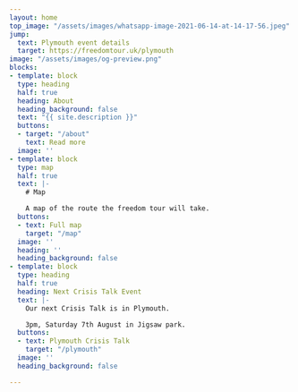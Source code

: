 ```yaml
---
layout: home
top_image: "/assets/images/whatsapp-image-2021-06-14-at-14-17-56.jpeg"
jump:
  text: Plymouth event details
  target: https://freedomtour.uk/plymouth
image: "/assets/images/og-preview.png"
blocks:
- template: block
  type: heading
  half: true
  heading: About
  heading_background: false
  text: "{{ site.description }}"
  buttons:
  - target: "/about"
    text: Read more
  image: ''
- template: block
  type: map
  half: true
  text: |-
    # Map

    A map of the route the freedom tour will take.
  buttons:
  - text: Full map
    target: "/map"
  image: ''
  heading: ''
  heading_background: false
- template: block
  type: heading
  half: true
  heading: Next Crisis Talk Event
  text: |-
    Our next Crisis Talk is in Plymouth.

    3pm, Saturday 7th August in Jigsaw park.
  buttons:
  - text: Plymouth Crisis Talk
    target: "/plymouth"
  image: ''
  heading_background: false

---
```

